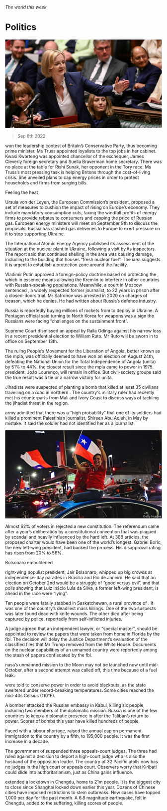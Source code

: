 ###### The world this week

# Politics 

#####  

![image](images/20220910_WWP501.jpg) 

> Sep 8th 2022 

 won the leadership contest of Britain’s Conservative Party, thus becoming prime minister. Ms Truss appointed loyalists to the top jobs in her cabinet. Kwasi Kwarteng was appointed chancellor of the exchequer, James Cleverly foreign secretary and Suella Braverman home secretary. There was no place at the table for Rishi Sunak, her opponent in the Tory race. Ms Truss’s most pressing task is helping Britons through the cost-of-living crisis. She unveiled plans to cap energy prices in order to protect households and firms from surging bills. 

Feeling the heat

Ursula von der Leyen, the European Commission’s president, proposed a set of measures to cushion the impact of rising on Europe’s economy. They include mandatory consumption cuts, taxing the windfall profits of energy firms to provide rebates to consumers and capping the price of Russian gas. European energy ministers will meet on September 9th to discuss the proposals. Russia has slashed gas deliveries to Europe to exert pressure on it to stop supporting Ukraine.

The International Atomic Energy Agency published its assessment of the situation at the  nuclear plant in Ukraine, following a visit by its inspectors. The report said that continued shelling in the area was causing damage, including to the building that houses “fresh nuclear fuel”. The iaea suggests it is urgent to establish a protection zone around the facility. 

Vladimir Putin approved a foreign-policy doctrine based on protecting the , which in essence means allowing the Kremlin to interfere in other countries with Russian-speaking populations. Meanwhile, a court in Moscow sentenced , a widely respected former journalist, to 22 years in prison after a closed-doors trial. Mr Safronov was arrested in 2020 on charges of treason, which he denies. He had written about Russia’s defence industry. 

Russia is reportedly buying millions of rockets from  to deploy in Ukraine. A Pentagon official said turning to North Korea for weapons was a sign the Russians were facing “challenges on the sustainment front”.

 Supreme Court dismissed an appeal by Raila Odinga against his narrow loss in a recent presidential election to William Ruto. Mr Ruto will be sworn in to office on September 13th.

The ruling People’s Movement for the Liberation of Angola, better known as the mpla, was officially deemed to have won an election on August 24th, defeating the National Union for the Total Independence of Angola (unita) by 51% to 44%, the closest result since the mpla came to power in 1975.  president, João Lourenço, will remain in office. But civil-society groups said the true result was a tie or a narrow victory for unita.

Jihadists were suspected of planting a bomb that killed at least 35 civilians travelling on a road in northern . The country&#39;s military ruler had recently met his counterparts from Mali and Ivory Coast to discuss ways of tackling the jihadist threat in the region. 

 army admitted that there was a “high probability” that one of its soldiers had killed a prominent Palestinian journalist, Shireen Abu Aqleh, in May by mistake. It said the soldier had not identified her as a journalist.

![image](images/20220910_WWP002.jpg) 


Almost 62% of voters in  rejected a new constitution. The referendum came after a year’s deliberation by a constitutional convention that was plagued by scandal and heavily influenced by the hard left. At 388 articles, the proposed charter would have been one of the world’s longest. Gabriel Boric, the new left-wing president, had backed the process. His disapproval rating has risen from 20% to 56%.

Bolsonaro emboldened

right-wing populist president, Jair Bolsonaro, whipped up big crowds at independence-day parades in Brasília and Rio de Janeiro. He said that an election on October 2nd would be a struggle of “good versus evil”, and that polls showing that Luiz Inácio Lula da Silva, a former left-wing president, is ahead in the race were “lying”. 

Ten people were fatally stabbed in Saskatchewan, a rural province of . It was one of the country’s deadliest mass killings. One of the two suspects was later found dead with knife wounds. The other died after being captured by police, reportedly from self-inflicted injuries. 

A judge agreed that an independent lawyer, or “special master”, should be appointed to review the papers that were taken from  home in Florida by the fbi. The decision will delay the Justice Department’s evaluation of the classified files that Mr Trump removed from the White House. Documents on the nuclear capabilities of an unnamed country were reportedly among the stash of papers confiscated by the fbi.

nasa’s  unmanned mission to the Moon may not be launched now until mid-October, after a second attempt was called off, this time because of a fuel leak. 

 were told to conserve power in order to avoid blackouts, as the state sweltered under record-breaking temperatures. Some cities reached the mid-40s Celsius (110°F).

A bomber attacked the Russian embassy in Kabul, killing six people, including two members of the diplomatic mission. Russia is one of the few countries to keep a diplomatic presence in  after the Taliban’s return to power. Scores of bombs this year have killed hundreds of people. 

Faced with a labour shortage,  raised the annual cap on permanent immigration to the country by a fifth, to 195,000 people. It was the first increase in a decade. 

The government of  suspended three appeals-court judges. The three had ruled against a decision to deport a high-court judge who is also the husband of the opposition leader. The country of 32 Pacific atolls now has no judges in the high court or appeals court. Observers worry that Kiribati could slide into authoritarianism, just as China gains influence. 

 extended a lockdown in Chengdu, home to 21m people. It is the biggest city to close since Shanghai locked down earlier this year. Dozens of Chinese cities have imposed restrictions to stem outbreaks. New cases have topped 1,000 per day for the past month. A 6.8 magnitude earthquake, felt in Chengdu, added to the suffering, killing scores of people.


